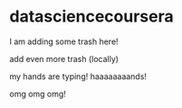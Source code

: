 # datasciencecoursera

I am adding some trash here!

add even more trash (locally)

my hands are typing! haaaaaaaands! 

omg omg omg!
